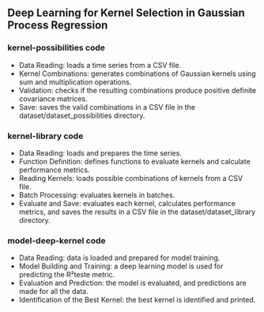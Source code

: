 ## Deep Learning for Kernel Selection in Gaussian Process Regression

### kernel-possibilities code
* Data Reading:  loads a time series from a CSV file.
* Kernel Combinations: generates combinations of Gaussian kernels using sum and multiplication operations.
* Validation: checks if the resulting combinations produce positive definite covariance matrices.
* Save: saves the valid combinations in a CSV file in the dataset/dataset_possibilities directory.

### kernel-library code
* Data Reading: loads and prepares the time series.
* Function Definition:  defines functions to evaluate kernels and calculate performance metrics.
* Reading Kernels: loads possible combinations of kernels from a CSV file.
* Batch Processing: evaluates kernels in batches.
* Evaluate and Save: evaluates each kernel, calculates performance metrics, and saves the results in a CSV file in the dataset/dataset_library directory.

### model-deep-kernel code
* Data Reading: data is loaded and prepared for model training.
* Model Building and Training: a deep learning model is used for predicting the R²teste metric.
* Evaluation and Prediction: the model is evaluated, and predictions are made for all the data.
* Identification of the Best Kernel: the best kernel is identified and printed.
